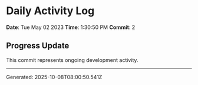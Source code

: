 # Daily Activity Log

**Date**: Tue May 02 2023
**Time**: 1:30:50 PM
**Commit**: 2

## Progress Update

This commit represents ongoing development activity.

---
Generated: 2025-10-08T08:00:50.541Z
